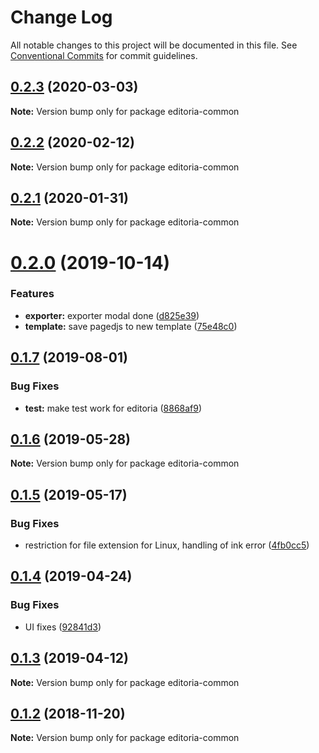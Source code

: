 # Change Log

All notable changes to this project will be documented in this file.
See [Conventional Commits](https://conventionalcommits.org) for commit guidelines.

<a name="0.2.3"></a>
## [0.2.3](https://gitlab.coko.foundation/editoria/editoria/compare/editoria-common@0.2.2...editoria-common@0.2.3) (2020-03-03)




**Note:** Version bump only for package editoria-common

<a name="0.2.2"></a>
## [0.2.2](https://gitlab.coko.foundation/editoria/editoria/compare/editoria-common@0.2.1...editoria-common@0.2.2) (2020-02-12)




**Note:** Version bump only for package editoria-common

<a name="0.2.1"></a>
## [0.2.1](https://gitlab.coko.foundation/editoria/editoria/compare/editoria-common@0.2.0...editoria-common@0.2.1) (2020-01-31)




**Note:** Version bump only for package editoria-common

<a name="0.2.0"></a>
# [0.2.0](https://gitlab.coko.foundation/editoria/editoria/compare/editoria-common@0.1.7...editoria-common@0.2.0) (2019-10-14)


### Features

* **exporter:** exporter modal done ([d825e39](https://gitlab.coko.foundation/editoria/editoria/commit/d825e39))
* **template:** save pagedjs to new template ([75e48c0](https://gitlab.coko.foundation/editoria/editoria/commit/75e48c0))




<a name="0.1.7"></a>
## [0.1.7](https://gitlab.coko.foundation/editoria/editoria/compare/editoria-common@0.1.6...editoria-common@0.1.7) (2019-08-01)


### Bug Fixes

* **test:** make test work for editoria ([8868af9](https://gitlab.coko.foundation/editoria/editoria/commit/8868af9))




<a name="0.1.6"></a>
## [0.1.6](https://gitlab.coko.foundation/editoria/editoria/compare/editoria-common@0.1.5...editoria-common@0.1.6) (2019-05-28)




**Note:** Version bump only for package editoria-common

<a name="0.1.5"></a>
## [0.1.5](https://gitlab.coko.foundation/editoria/editoria/compare/editoria-common@0.1.4...editoria-common@0.1.5) (2019-05-17)


### Bug Fixes

* restriction for file extension for Linux, handling of ink error ([4fb0cc5](https://gitlab.coko.foundation/editoria/editoria/commit/4fb0cc5))




<a name="0.1.4"></a>
## [0.1.4](https://gitlab.coko.foundation/editoria/editoria/compare/editoria-common@0.1.3...editoria-common@0.1.4) (2019-04-24)


### Bug Fixes

* UI fixes ([92841d3](https://gitlab.coko.foundation/editoria/editoria/commit/92841d3))




<a name="0.1.3"></a>
## [0.1.3](https://gitlab.coko.foundation/editoria/editoria/compare/editoria-common@0.1.2...editoria-common@0.1.3) (2019-04-12)




**Note:** Version bump only for package editoria-common

<a name="0.1.2"></a>
## [0.1.2](https://gitlab.coko.foundation/editoria/editoria/compare/editoria-common@0.1.1...editoria-common@0.1.2) (2018-11-20)




**Note:** Version bump only for package editoria-common
